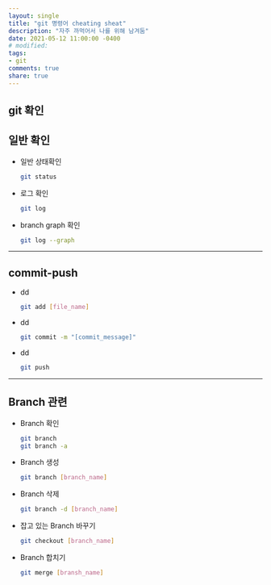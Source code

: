 ```yaml
---
layout: single
title: "git 명령어 cheating sheat"
description: "자주 까먹어서 나를 위해 남겨둠"
date: 2021-05-12 11:00:00 -0400
# modified: 
tags:
- git
comments: true
share: true
---
```




## git 확인



## 일반 확인

- 일반 상태확인

  ```bash
  git status
  ```

- 로그 확인

  ```bash
  git log
  ```

- branch graph 확인

  ```bash
  git log --graph
  ```

---------------------------

## commit-push

- dd

  ```bash
  git add [file_name]
  ```

- dd

  ```bash
  git commit -m "[commit_message]"
  ```

- dd

  ```bash
  git push
  ```

  

-------------------------------

## Branch 관련

- Branch 확인

  ```bash
  git branch
  git branch -a
  ```

- Branch 생성

  ```bash
  git branch [branch_name]
  ```

- Branch 삭제

  ```bash
  git branch -d [branch_name]
  ```

- 잡고 있는 Branch 바꾸기

  ```bash
  git checkout [branch_name]
  ```

- Branch 합치기

  ```bash
  git merge [bransh_name]
  ```

  

